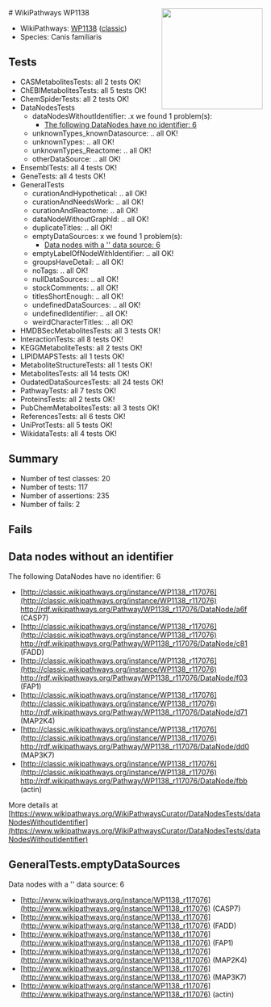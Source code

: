<img style="float: right; width: 200px" src="https://upload.wikimedia.org/wikipedia/commons/thumb/8/83/Wplogo_with_text_500.png/640px-Wplogo_with_text_500.png" />
# WikiPathways WP1138

* WikiPathways: [WP1138](https://wikipathways.org/pathways/WP1138) ([classic](https://classic.wikipathways.org/instance/WP1138))
* Species: Canis familiaris
## Tests
* CASMetabolitesTests: all 2 tests OK!
* ChEBIMetabolitesTests: all 5 tests OK!
* ChemSpiderTests: all 2 tests OK!
* DataNodesTests
    * dataNodesWithoutIdentifier: .x we found 1 problem(s):
        * [The following DataNodes have no identifier: 6](#d2d32fa5)
    * unknownTypes_knownDatasource: .. all OK!
    * unknownTypes: .. all OK!
    * unknownTypes_Reactome: .. all OK!
    * otherDataSource: .. all OK!
* EnsemblTests: all 4 tests OK!
* GeneTests: all 4 tests OK!
* GeneralTests
    * curationAndHypothetical: .. all OK!
    * curationAndNeedsWork: .. all OK!
    * curationAndReactome: .. all OK!
    * dataNodeWithoutGraphId: .. all OK!
    * duplicateTitles: .. all OK!
    * emptyDataSources: x we found 1 problem(s):
        * [Data nodes with a '' data source: 6](#3d121fd1)
    * emptyLabelOfNodeWithIdentifier: .. all OK!
    * groupsHaveDetail: .. all OK!
    * noTags: .. all OK!
    * nullDataSources: .. all OK!
    * stockComments: .. all OK!
    * titlesShortEnough: .. all OK!
    * undefinedDataSources: .. all OK!
    * undefinedIdentifier: .. all OK!
    * weirdCharacterTitles: .. all OK!
* HMDBSecMetabolitesTests: all 3 tests OK!
* InteractionTests: all 8 tests OK!
* KEGGMetaboliteTests: all 2 tests OK!
* LIPIDMAPSTests: all 1 tests OK!
* MetaboliteStructureTests: all 1 tests OK!
* MetabolitesTests: all 14 tests OK!
* OudatedDataSourcesTests: all 24 tests OK!
* PathwayTests: all 7 tests OK!
* ProteinsTests: all 2 tests OK!
* PubChemMetabolitesTests: all 3 tests OK!
* ReferencesTests: all 6 tests OK!
* UniProtTests: all 5 tests OK!
* WikidataTests: all 4 tests OK!


## Summary

* Number of test classes: 20
* Number of tests: 117
* Number of assertions: 235
* Number of fails: 2

## Fails

<a name="d2d32fa5" />

## Data nodes without an identifier

The following DataNodes have no identifier: 6

* [http://classic.wikipathways.org/instance/WP1138_r117076](http://classic.wikipathways.org/instance/WP1138_r117076) http://rdf.wikipathways.org/Pathway/WP1138_r117076/DataNode/a6f (CASP7)
* [http://classic.wikipathways.org/instance/WP1138_r117076](http://classic.wikipathways.org/instance/WP1138_r117076) http://rdf.wikipathways.org/Pathway/WP1138_r117076/DataNode/c81 (FADD)
* [http://classic.wikipathways.org/instance/WP1138_r117076](http://classic.wikipathways.org/instance/WP1138_r117076) http://rdf.wikipathways.org/Pathway/WP1138_r117076/DataNode/f03 (FAP1)
* [http://classic.wikipathways.org/instance/WP1138_r117076](http://classic.wikipathways.org/instance/WP1138_r117076) http://rdf.wikipathways.org/Pathway/WP1138_r117076/DataNode/d71 (MAP2K4)
* [http://classic.wikipathways.org/instance/WP1138_r117076](http://classic.wikipathways.org/instance/WP1138_r117076) http://rdf.wikipathways.org/Pathway/WP1138_r117076/DataNode/dd0 (MAP3K7)
* [http://classic.wikipathways.org/instance/WP1138_r117076](http://classic.wikipathways.org/instance/WP1138_r117076) http://rdf.wikipathways.org/Pathway/WP1138_r117076/DataNode/fbb (actin)


More details at [https://www.wikipathways.org/WikiPathwaysCurator/DataNodesTests/dataNodesWithoutIdentifier](https://www.wikipathways.org/WikiPathwaysCurator/DataNodesTests/dataNodesWithoutIdentifier)

<a name="3d121fd1" />

## GeneralTests.emptyDataSources

Data nodes with a '' data source: 6

* [http://www.wikipathways.org/instance/WP1138_r117076](http://www.wikipathways.org/instance/WP1138_r117076) (CASP7)
* [http://www.wikipathways.org/instance/WP1138_r117076](http://www.wikipathways.org/instance/WP1138_r117076) (FADD)
* [http://www.wikipathways.org/instance/WP1138_r117076](http://www.wikipathways.org/instance/WP1138_r117076) (FAP1)
* [http://www.wikipathways.org/instance/WP1138_r117076](http://www.wikipathways.org/instance/WP1138_r117076) (MAP2K4)
* [http://www.wikipathways.org/instance/WP1138_r117076](http://www.wikipathways.org/instance/WP1138_r117076) (MAP3K7)
* [http://www.wikipathways.org/instance/WP1138_r117076](http://www.wikipathways.org/instance/WP1138_r117076) (actin)


